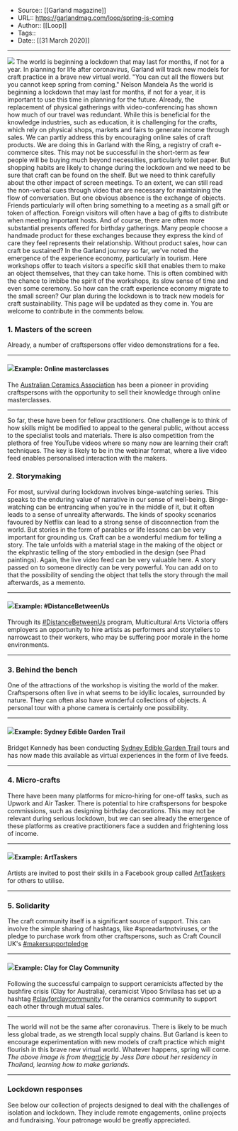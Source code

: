 ﻿
  * Source:: [[Garland magazine]]
  * URL:: https://garlandmag.com/loop/spring-is-coming
  * Author:: [[Loop]]
  * Tags:: 
  * Date:: [[31 March 2020]]


* * *
![](https://garlandmag.com/wp-content/uploads/2016/02/Figure-19-1024x635.jpg)
The world is beginning a lockdown that may last for months, if not for a year. In planning for life after coronavirus, Garland will track new models for craft practice in a brave new virtual world.
"You can cut all the flowers but you cannot keep spring from coming." Nelson Mandela
As the world is beginning a lockdown that may last for months, if not for a year, it is important to use this time in planning for the future.
Already, the replacement of physical gatherings with video-conferencing has shown how much of our travel was redundant. While this is beneficial for the knowledge industries, such as education, it is challenging for the crafts, which rely on physical shops, markets and fairs to generate income through sales.
We can partly address this by encouraging online sales of craft products. We are doing this in Garland with the Ring, a registry of craft e-commerce sites. This may not be successful in the short-term as few people will be buying much beyond necessities, particularly toilet paper. But shopping habits are likely to change during the lockdown and we need to be sure that craft can be found on the shelf.
But we need to think carefully about the other impact of screen meetings. To an extent, we can still read the non-verbal cues through video that are necessary for maintaining the flow of conversation. But one obvious absence is the exchange of objects. Friends particularly will often bring something to a meeting as a small gift or token of affection. Foreign visitors will often have a bag of gifts to distribute when meeting important hosts. And of course, there are often more substantial presents offered for birthday gatherings. Many people choose a handmade product for these exchanges because they express the kind of care they feel represents their relationship.
Without product sales, how can craft be sustained?
In the Garland journey so far, we've noted the emergence of the experience economy, particularly in tourism. Here workshops offer to teach visitors a specific skill that enables them to make an object themselves, that they can take home. This is often combined with the chance to imbibe the spirit of the workshops, its slow sense of time and even some ceremony.
So how can the craft experience economy migrate to the small screen?
Our plan during the lockdown is to track new models for craft sustainability. This page will be updated as they come in. You are welcome to contribute in the comments below.
### 1\. Masters of the screen
Already, a number of craftspersons offer video demonstrations for a fee.
* * *
#### ![](https://garlandmag.com/wp-content/uploads/2020/03/Clipboard-Image-1-150x150.jpg)Example: Online masterclasses
The [Australian Ceramics Association](https://www.australianceramics.com/2019/09/11/masterclasses-2019-2) has been a pioneer in providing craftspersons with the opportunity to sell their knowledge through online masterclasses.
* * *
So far, these have been for fellow practitioners. One challenge is to think of how skills might be modified to appeal to the general public, without access to the specialist tools and materials. There is also competition from the plethora of free YouTube videos where so many now are learning their craft techniques. The key is likely to be in the webinar format, where a live video feed enables personalised interaction with the makers.
### 2\. Storymaking
For most, survival during lockdown involves binge-watching series. This speaks to the enduring value of narrative in our sense of well-being. Binge-watching can be entrancing when you're in the middle of it, but it often leads to a sense of unreality afterwards. The kinds of spooky scenarios favoured by Netflix can lead to a strong sense of disconnection from the world. But stories in the form of parables or life lessons can be very important for grounding us.
Craft can be a wonderful medium for telling a story. The tale unfolds with a material stage in the making of the object or the ekphrastic telling of the story embodied in the design (see Phad paintings).
Again, the live video feed can be very valuable here. A story passed on to someone directly can be very powerful. You can add on to that the possibility of sending the object that tells the story through the mail afterwards, as a memento.
* * *
#### ![](https://garlandmag.com/wp-content/uploads/2020/03/Clipboard-Image-1-1-150x150.jpg)Example: #DistanceBetweenUs
Through its [#DistanceBetweenUs](https://www.multiculturalarts.com.au/news/distancebetweenus/) program, Multicultural Arts Victoria offers employers an opportunity to hire artists as performers and storytellers to narrowcast to their workers, who may be suffering poor morale in the home environments.
* * *
### 3\. Behind the bench
One of the attractions of the workshop is visiting the world of the maker. Craftspersons often live in what seems to be idyllic locales, surrounded by nature. They can often also have wonderful collections of objects. A personal tour with a phone camera is certainly one possibility.
* * *
#### ![](https://garlandmag.com/wp-content/uploads/2020/03/Clipboard-Image-2-e1585619159430-300x248.jpg)Example: Sydney Edible Garden Trail
Bridget Kennedy has been conducting [Sydney Edible Garden Trail](https://sydneyediblegardentrail.com/) tours and has now made this available as virtual experiences in the form of live feeds.
* * *
### 4\. Micro-crafts
There have been many platforms for micro-hiring for one-off tasks, such as Upwork and Air Tasker. There is potential to hire craftspersons for bespoke commissions, such as designing birthday decorations. This may not be relevant during serious lockdown, but we can see already the emergence of these platforms as creative practitioners face a sudden and frightening loss of income.
* * *
#### ![](https://garlandmag.com/wp-content/uploads/2020/03/89997301_10156742235120759_5517567854641152000_n-150x150.jpg)Example: ArtTaskers
Artists are invited to post their skills in a Facebook group called [ArtTaskers](https://www.facebook.com/groups/349230905970116/) for others to utilise.
* * *
### 5\. Solidarity
The craft community itself is a significant source of support. This can involve the simple sharing of hashtags, like #spreadartnotviruses, or the pledge to purchase work from other craftspersons, such as Craft Council UK's [#makersupportpledge](https://www.instagram.com/p/B-g_l-4hdFs/)
* * *
#### ![](https://garlandmag.com/wp-content/uploads/2020/03/91876214_654177332087007_3737219878337624462_n-1-150x150.jpg)Example: Clay for Clay Community
Following the successful campaign to support ceramicists affected by the bushfire crisis (Clay for Australia), ceramicist Vipoo Srivilasa has set up a hashtag [#clayforclaycommunity](https://www.instagram.com/p/B-jZsvlj023/) for the ceramics community to support each other through mutual sales.
* * *
The world will not be the same after coronavirus. There is likely to be much less global trade, as we strength local supply chains. But Garland is keen to encourage experimentation with new models of craft practice which might flourish in this brave new virtual world. Whatever happens, spring will come.
 _The above image is from the[article](https://garlandmag.com/article/thailand-residency-a-string-of-flowers-a-sequence-of-events/) by Jess Dare about her residency in Thailand, learning how to make garlands._
* * *
### Lockdown responses
See below our collection of projects designed to deal with the challenges of isolation and lockdown. They include remote engagements, online projects and fundraising. Your patronage would be greatly appreciated.
